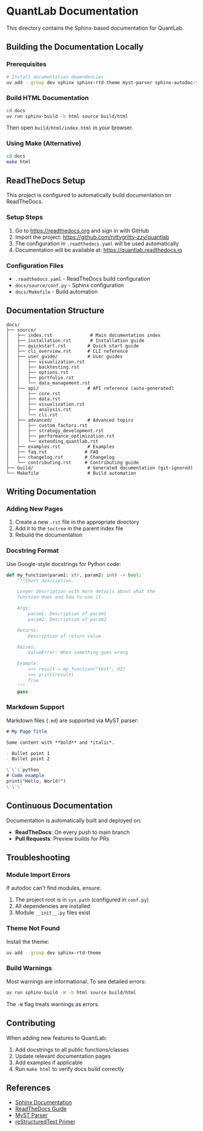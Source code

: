 # QuantLab Documentation

This directory contains the Sphinx-based documentation for QuantLab.

## Building the Documentation Locally

### Prerequisites

```bash
# Install documentation dependencies
uv add --group dev sphinx sphinx-rtd-theme myst-parser sphinx-autodoc-typehints sphinxcontrib-napoleon
```

### Build HTML Documentation

```bash
cd docs
uv run sphinx-build -b html source build/html
```

Then open `build/html/index.html` in your browser.

### Using Make (Alternative)

```bash
cd docs
make html
```

## ReadTheDocs Setup

This project is configured to automatically build documentation on ReadTheDocs.

### Setup Steps

1. Go to https://readthedocs.org and sign in with GitHub
2. Import the project: https://github.com/nittygritty-zzy/quantlab
3. The configuration in `.readthedocs.yaml` will be used automatically
4. Documentation will be available at: https://quantlab.readthedocs.io

### Configuration Files

- `.readthedocs.yaml` - ReadTheDocs build configuration
- `docs/source/conf.py` - Sphinx configuration
- `docs/Makefile` - Build automation

## Documentation Structure

```
docs/
├── source/
│   ├── index.rst              # Main documentation index
│   ├── installation.rst       # Installation guide
│   ├── quickstart.rst        # Quick start guide
│   ├── cli_overview.rst      # CLI reference
│   ├── user_guide/           # User guides
│   │   ├── visualization.rst
│   │   ├── backtesting.rst
│   │   ├── options.rst
│   │   ├── portfolio.rst
│   │   └── data_management.rst
│   ├── api/                  # API reference (auto-generated)
│   │   ├── core.rst
│   │   ├── data.rst
│   │   ├── visualization.rst
│   │   ├── analysis.rst
│   │   └── cli.rst
│   ├── advanced/             # Advanced topics
│   │   ├── custom_factors.rst
│   │   ├── strategy_development.rst
│   │   ├── performance_optimization.rst
│   │   └── extending_quantlab.rst
│   ├── examples.rst          # Examples
│   ├── faq.rst              # FAQ
│   ├── changelog.rst        # Changelog
│   └── contributing.rst     # Contributing guide
├── build/                    # Generated documentation (git-ignored)
└── Makefile                  # Build automation

```

## Writing Documentation

### Adding New Pages

1. Create a new `.rst` file in the appropriate directory
2. Add it to the `toctree` in the parent index file
3. Rebuild the documentation

### Docstring Format

Use Google-style docstrings for Python code:

```python
def my_function(param1: str, param2: int) -> bool:
    """Short description.

    Longer description with more details about what the
    function does and how to use it.

    Args:
        param1: Description of param1
        param2: Description of param2

    Returns:
        Description of return value

    Raises:
        ValueError: When something goes wrong

    Example:
        >>> result = my_function("test", 42)
        >>> print(result)
        True
    """
    pass
```

### Markdown Support

Markdown files (`.md`) are supported via MyST parser:

```markdown
# My Page Title

Some content with **bold** and *italic*.

- Bullet point 1
- Bullet point 2

\`\`\`python
# Code example
print("Hello, World!")
\`\`\`
```

## Continuous Documentation

Documentation is automatically built and deployed on:

- **ReadTheDocs**: On every push to main branch
- **Pull Requests**: Preview builds for PRs

## Troubleshooting

### Module Import Errors

If autodoc can't find modules, ensure:
1. The project root is in `sys.path` (configured in `conf.py`)
2. All dependencies are installed
3. Module `__init__.py` files exist

### Theme Not Found

Install the theme:
```bash
uv add --group dev sphinx-rtd-theme
```

### Build Warnings

Most warnings are informational. To see detailed errors:
```bash
uv run sphinx-build -W -b html source build/html
```

The `-W` flag treats warnings as errors.

## Contributing

When adding new features to QuantLab:

1. Add docstrings to all public functions/classes
2. Update relevant documentation pages
3. Add examples if applicable
4. Run `make html` to verify docs build correctly

## References

- [Sphinx Documentation](https://www.sphinx-doc.org/)
- [ReadTheDocs Guide](https://docs.readthedocs.io/)
- [MyST Parser](https://myst-parser.readthedocs.io/)
- [reStructuredText Primer](https://www.sphinx-doc.org/en/master/usage/restructuredtext/basics.html)
